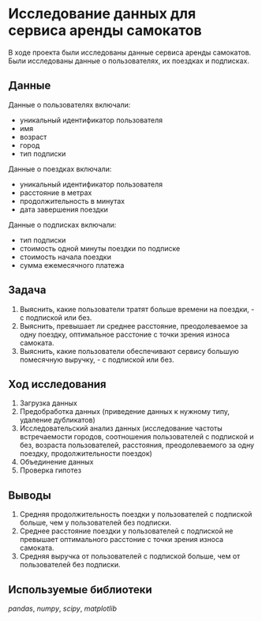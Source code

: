 # Исследование данных для сервиса аренды самокатов

В ходе проекта были исследованы данные сервиса аренды самокатов. Были исследованы данные о пользователях, их поездках и подписках.

## Данные

Данные о пользователях включали:
- уникальный идентификатор пользователя
- имя
- возраст
- город
- тип подписки

Данные о поездках включали:
- уникальный идентификатор пользователя
- расстояние в метрах
- продолжительность в минутах
- дата завершения поездки

Данные о подписках включали:
- тип подписки
- стоимость одной минуты поездки по подписке
- стоимость начала поездки
- сумма ежемесячного платежа

## Задача

1. Выяснить, какие пользователи тратят больше времени на поездки, - с подпиской или без.
2. Выяснить, превышает ли среднее расстояние, преодолеваемое за одну поездку, оптимальное расстоние с точки зрения износа самоката.
3. Выяснить, какие пользователи обеспечивают сервису большую помесячную выручку, - с подпиской или без.

## Ход исследования

1. Загрузка данных
2. Предобработка данных (приведение данных к нужному типу, удаление дубликатов)
3. Исследовательский анализ данных (исследование частоты встречаемости городов, соотношения пользователей с подпиской и без, возраста пользователей, расстояния, преодолеваемого за одну поездку, продолжительности поездок)
4. Объединение данных
5. Проверка гипотез

## Выводы

1. Средняя продолжительность поездки у пользователей с подпиской больше, чем у пользователей без подписки.
2. Среднее расстояние поездки у пользователей с подпиской не превышает оптимального расстоние с точки зрения износа самоката.
3. Средняя выручка от пользователей с подпиской больше, чем от пользователей без подписки.

## Используемые библиотеки
*pandas*, *numpy*, *scipy*, *matplotlib*
